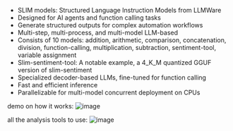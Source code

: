 - SLIM models: Structured Language Instruction Models from LLMWare
- Designed for AI agents and function calling tasks
- Generate structured outputs for complex automation workflows
- Multi-step, multi-process, and multi-model LLM-based
- Consists of 10 models: addition, arithmetic, comparison, concatenation, division, function-calling, multiplication, subtraction, sentiment-tool, variable assignment
- Slim-sentiment-tool: A notable example, a 4_K_M quantized GGUF version of slim-sentiment
- Specialized decoder-based LLMs, fine-tuned for function calling
- Fast and efficient inference
- Parallelizable for multi-model concurrent deployment on CPUs

demo on how it works:
![image](https://github.com/sohomx/slim/assets/84140043/6730e3ff-283a-406d-aa68-87406c252422)

all the analysis tools to use:
![image](https://github.com/sohomx/slim/assets/84140043/b5c1d8cc-58aa-4c1a-91d6-5cfca5302a83)
